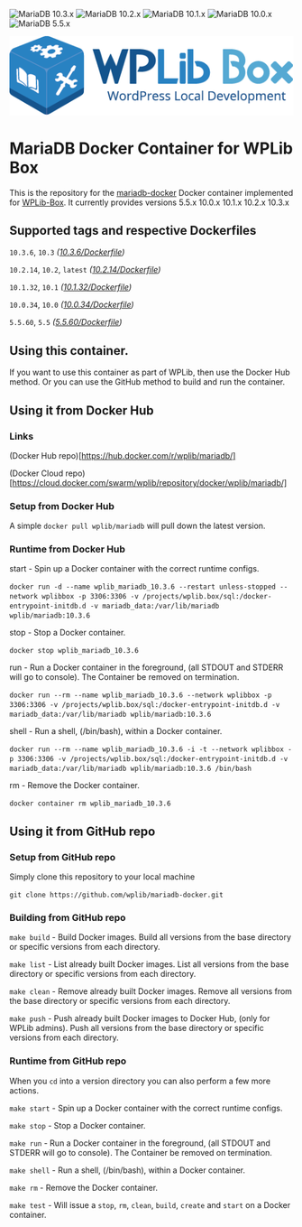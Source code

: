 ![MariaDB 10.3.x](https://img.shields.io/badge/MariaDB-10.3.x-green.svg)
![MariaDB 10.2.x](https://img.shields.io/badge/MariaDB-10.2.x-green.svg)
![MariaDB 10.1.x](https://img.shields.io/badge/MariaDB-10.1.x-green.svg)
![MariaDB 10.0.x](https://img.shields.io/badge/MariaDB-10.0.x-green.svg)
![MariaDB 5.5.x](https://img.shields.io/badge/MariaDB-5.5.x-green.svg)

![WPLib-Box](https://github.com/wplib/wplib.github.io/raw/master/WPLib-Box-100x.png)


# MariaDB Docker Container for WPLib Box
This is the repository for the [mariadb-docker](https://www.mariadb.com/) Docker container implemented for [WPLib-Box](https://github.com/wplib/wplib-box).
It currently provides versions 5.5.x 10.0.x 10.1.x 10.2.x 10.3.x


## Supported tags and respective Dockerfiles

`10.3.6`, `10.3` _([10.3.6/Dockerfile](https://github.com/wplib/mariadb-docker/blob/master/10.3.6/Dockerfile))_

`10.2.14`, `10.2`, `latest` _([10.2.14/Dockerfile](https://github.com/wplib/mariadb-docker/blob/master/10.2.14/Dockerfile))_

`10.1.32`, `10.1` _([10.1.32/Dockerfile](https://github.com/wplib/mariadb-docker/blob/master/10.1.32/Dockerfile))_

`10.0.34`, `10.0` _([10.0.34/Dockerfile](https://github.com/wplib/mariadb-docker/blob/master/10.0.34/Dockerfile))_

`5.5.60`, `5.5` _([5.5.60/Dockerfile](https://github.com/wplib/mariadb-docker/blob/master/5.5.60/Dockerfile))_


## Using this container.
If you want to use this container as part of WPLib, then use the Docker Hub method.
Or you can use the GitHub method to build and run the container.


## Using it from Docker Hub

### Links
(Docker Hub repo)[https://hub.docker.com/r/wplib/mariadb/]

(Docker Cloud repo)[https://cloud.docker.com/swarm/wplib/repository/docker/wplib/mariadb/]


### Setup from Docker Hub
A simple `docker pull wplib/mariadb` will pull down the latest version.


### Runtime from Docker Hub
start - Spin up a Docker container with the correct runtime configs.

`docker run -d --name wplib_mariadb_10.3.6 --restart unless-stopped --network wplibbox -p 3306:3306 -v /projects/wplib.box/sql:/docker-entrypoint-initdb.d -v mariadb_data:/var/lib/mariadb wplib/mariadb:10.3.6`

stop - Stop a Docker container.

`docker stop wplib_mariadb_10.3.6`

run - Run a Docker container in the foreground, (all STDOUT and STDERR will go to console). The Container be removed on termination.

`docker run --rm --name wplib_mariadb_10.3.6 --network wplibbox -p 3306:3306 -v /projects/wplib.box/sql:/docker-entrypoint-initdb.d -v mariadb_data:/var/lib/mariadb wplib/mariadb:10.3.6`

shell - Run a shell, (/bin/bash), within a Docker container.

`docker run --rm --name wplib_mariadb_10.3.6 -i -t --network wplibbox -p 3306:3306 -v /projects/wplib.box/sql:/docker-entrypoint-initdb.d -v mariadb_data:/var/lib/mariadb wplib/mariadb:10.3.6 /bin/bash`

rm - Remove the Docker container.

`docker container rm wplib_mariadb_10.3.6`


## Using it from GitHub repo

### Setup from GitHub repo
Simply clone this repository to your local machine

`git clone https://github.com/wplib/mariadb-docker.git`


### Building from GitHub repo
`make build` - Build Docker images. Build all versions from the base directory or specific versions from each directory.


`make list` - List already built Docker images. List all versions from the base directory or specific versions from each directory.


`make clean` - Remove already built Docker images. Remove all versions from the base directory or specific versions from each directory.


`make push` - Push already built Docker images to Docker Hub, (only for WPLib admins). Push all versions from the base directory or specific versions from each directory.


### Runtime from GitHub repo
When you `cd` into a version directory you can also perform a few more actions.

`make start` - Spin up a Docker container with the correct runtime configs.


`make stop` - Stop a Docker container.


`make run` - Run a Docker container in the foreground, (all STDOUT and STDERR will go to console). The Container be removed on termination.


`make shell` - Run a shell, (/bin/bash), within a Docker container.


`make rm` - Remove the Docker container.


`make test` - Will issue a `stop`, `rm`, `clean`, `build`, `create` and `start` on a Docker container.


